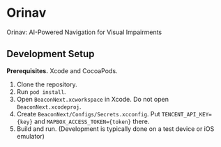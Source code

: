 # Orinav

Orinav: AI-Powered Navigation for Visual Impairments

## Development Setup

**Prerequisites.** Xcode and CocoaPods.

1. Clone the repository.
2. Run `pod install`.
3. Open `BeaconNext.xcworkspace` in Xcode. Do not open `BeaconNext.xcodeproj`.
4. Create `BeaconNext/Configs/Secrets.xcconfig`. Put `TENCENT_API_KEY={key}` and `MAPBOX_ACCESS_TOKEN={token}` there.
5. Build and run. (Development is typically done on a test device or iOS emulator)
